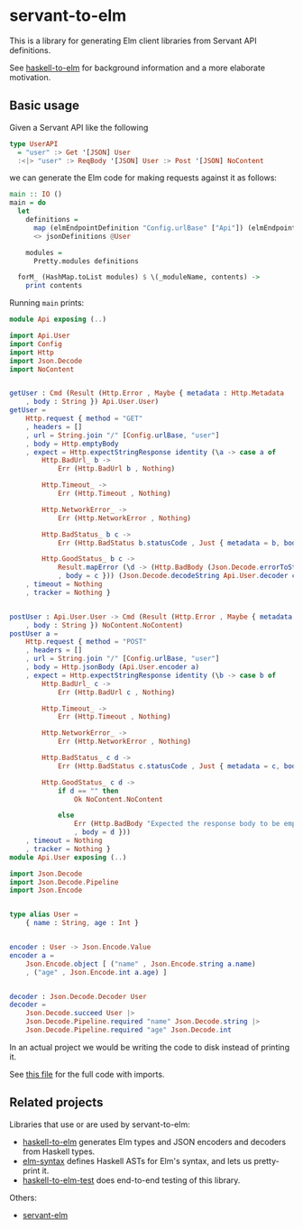 # servant-to-elm

This is a library for generating Elm client libraries from Servant API
definitions.

See [haskell-to-elm](https://github.com/folq/haskell-to-elm) for background
information and a more elaborate motivation.

## Basic usage

Given a Servant API like the following

```haskell
type UserAPI
  = "user" :> Get '[JSON] User
  :<|> "user" :> ReqBody '[JSON] User :> Post '[JSON] NoContent
```

we can generate the Elm code for making requests against it as follows:

```haskell
main :: IO ()
main = do
  let
    definitions =
      map (elmEndpointDefinition "Config.urlBase" ["Api"]) (elmEndpoints @UserAPI)
      <> jsonDefinitions @User

    modules =
      Pretty.modules definitions

  forM_ (HashMap.toList modules) $ \(_moduleName, contents) ->
    print contents
```

Running `main` prints:

```elm
module Api exposing (..)

import Api.User
import Config
import Http
import Json.Decode
import NoContent


getUser : Cmd (Result (Http.Error , Maybe { metadata : Http.Metadata
    , body : String }) Api.User.User)
getUser =
    Http.request { method = "GET"
    , headers = []
    , url = String.join "/" [Config.urlBase, "user"]
    , body = Http.emptyBody
    , expect = Http.expectStringResponse identity (\a -> case a of
        Http.BadUrl_ b ->
            Err (Http.BadUrl b , Nothing)

        Http.Timeout_ ->
            Err (Http.Timeout , Nothing)

        Http.NetworkError_ ->
            Err (Http.NetworkError , Nothing)

        Http.BadStatus_ b c ->
            Err (Http.BadStatus b.statusCode , Just { metadata = b, body = c })

        Http.GoodStatus_ b c ->
            Result.mapError (\d -> (Http.BadBody (Json.Decode.errorToString d) , Just { metadata = b
            , body = c })) (Json.Decode.decodeString Api.User.decoder c))
    , timeout = Nothing
    , tracker = Nothing }


postUser : Api.User.User -> Cmd (Result (Http.Error , Maybe { metadata : Http.Metadata
    , body : String }) NoContent.NoContent)
postUser a =
    Http.request { method = "POST"
    , headers = []
    , url = String.join "/" [Config.urlBase, "user"]
    , body = Http.jsonBody (Api.User.encoder a)
    , expect = Http.expectStringResponse identity (\b -> case b of
        Http.BadUrl_ c ->
            Err (Http.BadUrl c , Nothing)

        Http.Timeout_ ->
            Err (Http.Timeout , Nothing)

        Http.NetworkError_ ->
            Err (Http.NetworkError , Nothing)

        Http.BadStatus_ c d ->
            Err (Http.BadStatus c.statusCode , Just { metadata = c, body = d })

        Http.GoodStatus_ c d ->
            if d == "" then
                Ok NoContent.NoContent

            else
                Err (Http.BadBody "Expected the response body to be empty" , Just { metadata = c
                , body = d }))
    , timeout = Nothing
    , tracker = Nothing }
module Api.User exposing (..)

import Json.Decode
import Json.Decode.Pipeline
import Json.Encode


type alias User =
    { name : String, age : Int }


encoder : User -> Json.Encode.Value
encoder a =
    Json.Encode.object [ ("name" , Json.Encode.string a.name)
    , ("age" , Json.Encode.int a.age) ]


decoder : Json.Decode.Decoder User
decoder =
    Json.Decode.succeed User |>
    Json.Decode.Pipeline.required "name" Json.Decode.string |>
    Json.Decode.Pipeline.required "age" Json.Decode.int
```

In an actual project we would be writing the code to disk instead of printing it.

See [this file](examples/UserAPI.hs) for the full code with imports.

## Related projects

Libraries that use or are used by servant-to-elm:
- [haskell-to-elm](https://github.com/folq/haskell-to-elm) generates Elm types and JSON encoders and decoders from Haskell types.
- [elm-syntax](https://github.com/folq/elm-syntax) defines Haskell ASTs for Elm's syntax, and lets us pretty-print it.
- [haskell-to-elm-test](https://github.com/folq/haskell-to-elm-test) does end-to-end testing of this library.

Others:
- [servant-elm](http://hackage.haskell.org/package/servant-elm)
